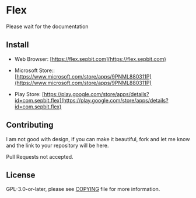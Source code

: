 # Flex

Please wait for the documentation

## Install

* Web Browser: [https://flex.sepbit.com](https://flex.sepbit.com)

* Microsoft Store:: [https://www.microsoft.com/store/apps/9PNML880311P](https://www.microsoft.com/store/apps/9PNML880311P)

* Play Store: [https://play.google.com/store/apps/details?id=com.sepbit.flex](https://play.google.com/store/apps/details?id=com.sepbit.flex)

## Contributing

I am not good with design, if you can make it beautiful, fork and let me know and the link to your repository will be here.

Pull Requests not accepted.

## License

GPL-3.0-or-later, please see [COPYING](COPYING) file for more information.
